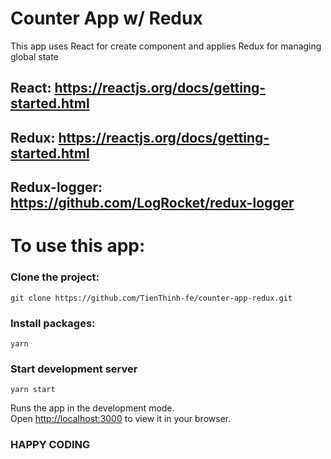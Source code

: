 # Counter App w/ Redux

This app uses React for create component and applies Redux for managing global state

## React: https://reactjs.org/docs/getting-started.html

## Redux: https://reactjs.org/docs/getting-started.html

## Redux-logger: https://github.com/LogRocket/redux-logger

# To use this app:

### Clone the project:
`git clone https://github.com/TienThinh-fe/counter-app-redux.git`

### Install packages:
`yarn`

### Start development server
`yarn start`

Runs the app in the development mode.\
Open [http://localhost:3000](http://localhost:3000) to view it in your browser.


### HAPPY CODING
